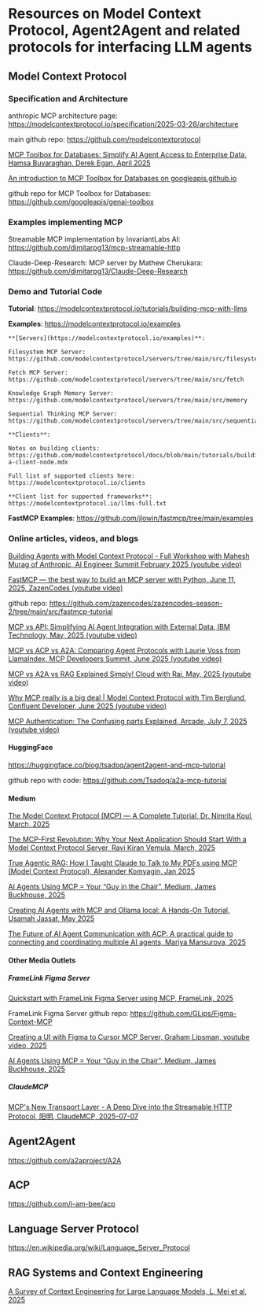 # Resources on Model Context Protocol, Agent2Agent and related protocols for interfacing LLM agents

## Model Context Protocol

### Specification and Architecture

anthropic MCP architecture page: https://modelcontextprotocol.io/specification/2025-03-26/architecture

main github repo: https://github.com/modelcontextprotocol

[MCP Toolbox for Databases: Simplify AI Agent Access to Enterprise Data, Hamsa Buvaraghan, Derek Egan, April 2025](https://cloud.google.com/blog/products/ai-machine-learning/mcp-toolbox-for-databases-now-supports-model-context-protocol)

[An introduction to MCP Toolbox for Databases on googleapis.github.io](https://googleapis.github.io/genai-toolbox/getting-started/introduction/)

github repo for MCP Toolbox for Databases: https://github.com/googleapis/genai-toolbox

### Examples implementing MCP

Streamable MCP implementation by InvariantLabs AI: https://github.com/dimitarpg13/mcp-streamable-http

Claude-Deep-Research: MCP server by Mathew Cherukara:  https://github.com/dimitarpg13/Claude-Deep-Research

### Demo and Tutorial Code

**Tutorial**: https://modelcontextprotocol.io/tutorials/building-mcp-with-llms

**Examples**: https://modelcontextprotocol.io/examples

    **[Servers](https://modelcontextprotocol.io/examples)**:
   
    Filesystem MCP Server: https://github.com/modelcontextprotocol/servers/tree/main/src/filesystem

    Fetch MCP Server: https://github.com/modelcontextprotocol/servers/tree/main/src/fetch

    Knowledge Graph Memory Server: https://github.com/modelcontextprotocol/servers/tree/main/src/memory

    Sequential Thinking MCP Server: https://github.com/modelcontextprotocol/servers/tree/main/src/sequentialthinking

    **Clients**:

    Notes on building clients: https://github.com/modelcontextprotocol/docs/blob/main/tutorials/building-a-client-node.mdx

    Full list of supported clients here: https://modelcontextprotocol.io/clients

    **Client list for supperted frameworks**: https://modelcontextprotocol.io/llms-full.txt

**FastMCP Examples**: https://github.com/jlowin/fastmcp/tree/main/examples
   



### Online articles, videos, and blogs

[Building Agents with Model Context Protocol - Full Workshop with Mahesh Murag of Anthropic, AI Engineer Summit February 2025 (youtube video)](https://youtu.be/kQmXtrmQ5Zg?si=TYAn4vJMX8_mwQ5H)

[FastMCP — the best way to build an MCP server with Python, June 11, 2025, ZazenCodes (youtube video)](https://www.youtube.com/watch?v=rnljvmHorQw)

github repo: https://github.com/zazencodes/zazencodes-season-2/tree/main/src/fastmcp-tutorial

[MCP vs API: Simplifying AI Agent Integration with External Data, IBM Technology, May, 2025 (youtube video)](https://www.youtube.com/watch?v=7j1t3UZA1TY)

[MCP vs ACP vs A2A: Comparing Agent Protocols with Laurie Voss from LlamaIndex, MCP Developers Summit, June 2025 (youtube video)](https://www.youtube.com/watch?v=kqB_xML1SfA)

[MCP vs A2A vs RAG Explained Simply! Cloud with Raj, May, 2025 (youtube video)](https://youtu.be/u546On9iEBk?si=11bpXOnXXgFb9OLi)

[Why MCP really is a big deal | Model Context Protocol with Tim Berglund, Confluent Developer, June 2025 (youtube video)](https://youtu.be/FLpS7OfD5-s?si=0QypUC5Rx-OLJ1Ok)

[MCP Authentication: The Confusing parts Explained, Arcade, July 7, 2025 (youtube video)](https://youtu.be/oVHuxXSxr8U?si=OVvg5mxmrmqRtibv)


#### HuggingFace

https://huggingface.co/blog/tsadoq/agent2agent-and-mcp-tutorial

github repo with code: https://github.com/Tsadoq/a2a-mcp-tutorial


#### Medium

[The Model Context Protocol (MCP) — A Complete Tutorial, Dr. Nimrita Koul, March, 2025](https://medium.com/@nimritakoul01/the-model-context-protocol-mcp-a-complete-tutorial-a3abe8a7f4ef)

[The MCP-First Revolution: Why Your Next Application Should Start With a Model Context Protocol Server, Ravi Kiran Vemula, March, 2025](https://medium.com/@vrknetha/the-mcp-first-revolution-why-your-next-application-should-start-with-a-model-context-protocol-9b3d1e973e42)

[True Agentic RAG: How I Taught Claude to Talk to My PDFs using MCP (Model Context Protocol), 
Alexander Komyagin, Jan 2025](https://medium.com/@adkomyagin/true-agentic-rag-how-i-taught-claude-to-talk-to-my-pdfs-using-model-context-protocol-mcp-9b8671b00de1)

[AI Agents Using MCP = Your “Guy in the Chair”, Medium, James Buckhouse, 2025](https://buckhouse.medium.com/ai-agents-using-mcp-your-guy-in-the-chair-f32ac850c60e)

[Creating AI Agents with MCP and Ollama local: A Hands-On Tutorial, Usamah Jassat, May 2025](https://medium.com/@UsamahJ/creating-ai-agents-with-mcp-and-ollama-local-a-hands-on-tutorial-8a8d8f698315)

[The Future of AI Agent Communication with ACP: A practical guide to connecting and coordinating multiple AI agents, Mariya Mansurova, 2025](https://towardsdatascience.com/the-future-of-ai-agent-communication-with-acp/?fbclid=IwY2xjawLpkXlleHRuA2FlbQIxMQABHoCnI9gisZXNm4FPteE0ZpHNKnIxwmAKF6pVFjB4YckLAocwssgXWSj6GiDr_aem_atj4xC3L0uOndgWS763SFg)

#### Other Media Outlets

##### FrameLink Figma Server

[Quickstart with FrameLink Figma Server using MCP, FrameLink, 2025](https://www.framelink.ai/docs/quickstart?utm_source=github&utm_medium=referral&utm_campaign=readme)

FrameLink Figma Server github repo: https://github.com/GLips/Figma-Context-MCP

[Creating a UI with Figma to Cursor MCP Server, Graham Lipsman, youtube video, 2025](https://www.youtube.com/watch?v=6G9yb-LrEqg)

[AI Agents Using MCP = Your “Guy in the Chair”, Medium, James Buckhouse, 2025](https://buckhouse.medium.com/ai-agents-using-mcp-your-guy-in-the-chair-f32ac850c60e)

##### ClaudeMCP

[MCP's New Transport Layer - A Deep Dive into the Streamable HTTP Protocol, 阳明, ClaudeMCP, 2025-07-07](https://www.claudemcp.com/blog/mcp-streamable-http)

## Agent2Agent

https://github.com/a2aproject/A2A

## ACP

https://github.com/i-am-bee/acp

## Language Server Protocol

https://en.wikipedia.org/wiki/Language_Server_Protocol

## RAG Systems and Context Engineering

[A Survey of Context Engineering for Large Language Models, L. Mei et al, 2025](https://github.com/dimitarpg13/mcp_intro/blob/main/articles/A_Survey_of_Context_Engineering_for_Large_Language_Models_Mei_2025.pdf)
